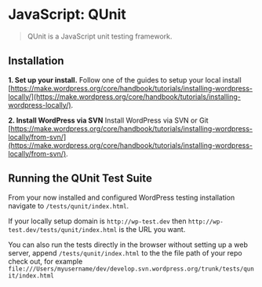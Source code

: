 # JavaScript: QUnit

> QUnit is a JavaScript unit testing framework.

## Installation

**1\. Set up your install.** Follow one of the guides to setup your local install [https://make.wordpress.org/core/handbook/tutorials/installing-wordpress-locally/](https://make.wordpress.org/core/handbook/tutorials/installing-wordpress-locally/).

**2\. Install WordPress via SVN** Install WordPress via SVN or Git [https://make.wordpress.org/core/handbook/tutorials/installing-wordpress-locally/from-svn/](https://make.wordpress.org/core/handbook/tutorials/installing-wordpress-locally/from-svn/).

## Running the QUnit Test Suite

From your now installed and configured WordPress testing installation navigate to `/tests/qunit/index.html`.

If your locally setup domain is `http://wp-test.dev` then `http://wp-test.dev/tests/qunit/index.html` is the URL you want.

You can also run the tests directly in the browser without setting up a web server, append `/tests/qunit/index.html` to the the file path of your repo check out, for example `file:///Users/myusername/dev/develop.svn.wordpress.org/trunk/tests/qunit/index.html`